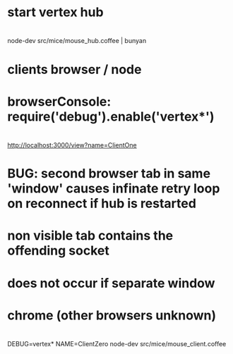 
#
# start vertex hub 
#

node-dev src/mice/mouse_hub.coffee | bunyan


#
# clients browser / node
#
# browserConsole: require('debug').enable('vertex*')
# 

[http://localhost:3000/view?name=ClientOne](http://localhost:3000/view?name=ClientOne)



#
# BUG: second browser tab in same 'window' causes infinate retry loop on reconnect if hub is restarted
#      non visible tab contains the offending socket
#      does not occur if separate window
#      chrome (other browsers unknown)
#


DEBUG=vertex* NAME=ClientZero node-dev src/mice/mouse_client.coffee

